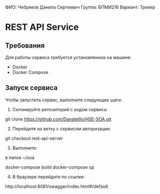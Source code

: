 ФИО: Чебряков Данила Сергеевич
Группа: БПМИ216
Вариант: Трекер

# REST API Service

## Требования

Для работы сервиса требуется установленное на машине:
- Docker
- Docker Compose

## Запуск сервиса

Чтобы запустить сервис, выполните следующие шаги:

1. Склонируйте репозиторий с кодом сервиса:

git clone https://github.com/Danatelllo/HSE-SOA.git

2. Перейдите на ветку с сервисом авторизации:

git checkout rest-api-server

3. Выполните:

в папке ~/soa 

docker-compose build
docker-compose up 

4. В браузере перейдите по ссылке:

http://localhost:8081/swagger/index.html#/default
